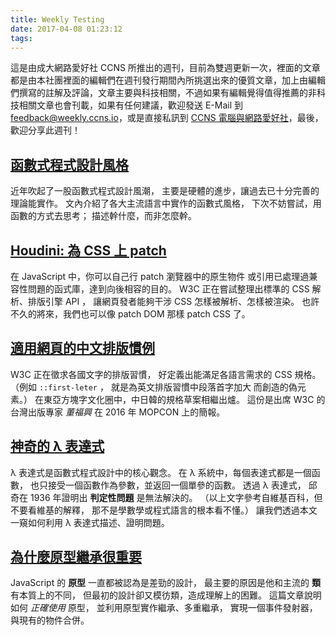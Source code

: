 ```yaml
---
title: Weekly Testing
date: 2017-04-08 01:23:12
tags:
---
```

這是由成大網路愛好社 CCNS 所推出的週刊，目前為雙週更新一次，裡面的文章都是由本社團裡面的編輯們在週刊發行期間內所挑選出來的優質文章，加上由編輯們撰寫的註解及評論，文章主要與科技相關，不過如果有編輯覺得值得推薦的非科技相關文章也會刊載，如果有任何建議，歡迎發送 E-Mail 到 feedback@weekly.ccns.io，或是直接私訊到 [CCNS 電腦與網路愛好社](https://www.facebook.com/ncku.ccns/)，最後，歡迎分享此週刊！

[函數式程式設計風格](http://coolshell.cn/articles/10822.html)
--------------------
近年吹起了一股函數式程式設計風潮，
主要是硬體的進步，讓過去已十分完善的理論能實作。
文內介紹了各大主流語言中實作的函數式風格，
下次不妨嘗試，用函數的方式去思考；
描述幹什麼，而非怎麼幹。


[Houdini: 為 CSS 上 patch](http://top.css88.com/archives/854)
-------------------------
在 JavaScript 中，你可以自己行 patch 瀏覽器中的原生物件
或引用已處理過兼容性問題的函式庫，達到向後相容的目的。
W3C 正在嘗試整理出標準的 CSS 解析、排版引擎 API ，
讓網頁發者能夠干涉 CSS 怎樣被解析、怎樣被渲染。
也許不久的將來，我們也可以像 patch DOM 那樣 patch CSS 了。


[適用網頁的中文排版慣例](https://speakerdeck.com/bobbytung/ji-ge-zhong-wen-pai-ban-jue-qiao-you-xiao-gai-shan-yue-du-ti-yan)
------------------------------------------
W3C 正在徵求各國文字的排版習慣，
好定義出能滿足各語言需求的 CSS 規格。
（例如 `::first-leter` ，
就是為英文排版習慣中段落首字加大
而創造的偽元素。）
在東亞方塊字文化圈中，中日韓的規格草案相繼出爐。
這份是出席 W3C 的台灣出版專家 _董福興_
在 2016 年 MOPCON 上的簡報。


[神奇的 &lambda; 表達式](http://www.jianshu.com/p/e7db2f50b012)
--------------------------
&lambda; 表達式是函數式程式設計中的核心觀念。
在 &lambda; 系統中，每個表達式都是一個函數，
也只接受一個函數作為參數，並返回一個單參的函數。
透過 &lambda; 表達式，
邱奇在 1936 年證明出 **判定性問題** 是無法解決的。
（以上文字參考自維基百科，但不要看維基的解釋，
那不是學數學或程式語言的根本看不懂。）
讓我們透過本文一窺如何利用 &lambda; 表達式描述、證明問題。


[為什麼原型繼承很重要](http://top.css88.com/archives/717)
----------------------
JavaScript 的 **原型** 一直都被認為是差勁的設計，
最主要的原因是他和主流的 **類** 有本質上的不同，
但最初的設計卻又模彷類，造成理解上的困難。
這篇文章說明如何 *正確使用* 原型，
並利用原型實作繼承、多重繼承，
實現一個事件發射器，與現有的物件合併。


